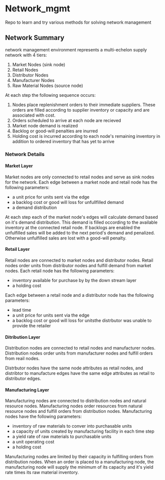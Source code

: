 # Network_mgmt

Repo to learn and try various methods for solving network management

## Network Summary

network management environment represents a multi-echelon supply network with 4 tiers:  

1. Market Nodes (sink node)  
2. Retail Nodes
3. Distributor Nodes  
4. Manufacturer Nodes  
5. Raw Material Nodes (source node)

At each step the following sequence occurs:  
1. Nodes place replenishment orders to their immediate suppliers. These orders are filled according to supplier inventory or capacity and are associated with cost.  
2. Orders scheduled to arrive at each node are recieved
3. Market node demand is realized
4. Backlog or good-will penalties are inurred
5. Holding cost is incurred according to each node's remaining inventory in addition to ordered inventory that has yet to arrive

### Network Details
#### Market Layer
Market nodes are only connected to retail nodes and serve as sink nodes for the network. Each edge between a market node and retail node has the following parameters:  
- a unit price for units sent via the edge
- a backlog cost or good will loss for unfullfilled demand
- a demand distribution

At each step each of the market node's edges will calculate demand based on it's demand distribution. 
This demand is filled occording to the available inventory at the connected retail node.
If backlogs are enabled the unfulfilled sales will be added to the next period's demand and penalized. Otherwise unfulfilled sales are lost with a good-will penalty.  

#### Retail Layer
Retail nodes are connected to market nodes and distributor nodes. Retail nodes order units from distributor nodes and fulfill demand from market nodes. Each retail node has the following parameters:  
- inventory available for purchase by by the down stream layer
- a holding cost  

Each edge between a retail node and a distributor node has the following parameters:  
- lead time
- a unit price for units sent via the edge
- a backlog cost or good will loss for unitsthe distrbutor was unable to provide the retailer

#### Ditribution Layer
Distribution nodes are connected to retail nodes and manufacturer nodes. Distribution nodes order units from manufacturer nodes and fulfill orders from reail nodes.

Distrbutor nodes have the same node attributes as retail nodes, and distribtor to manufacture edges have the same edge attributes as retail to distributor edges.  

#### Manufacturing Layer
Manufacturing nodes are connected to distribution nodes and natural resource nodes. Manufacturing nodes order resources from natural resource nodes and fulfill orders from distribution nodes. 
Manufacturing nodes have the following parameters:
- inventory of raw materials to conver into purchasable units
- a capacity of units created by manufacturing facility in each time step
- a yield rate of raw materials to purchasable units 
- a unit operating cost
- a holding cost

Manufacturing nodes are limited by their capacity in fulfilling orders from distribution nodes. When an order is placed to a manufacturing node,
the manufacturing node will supply the minimum of its capacity and it's yield rate times its raw material inventory.
